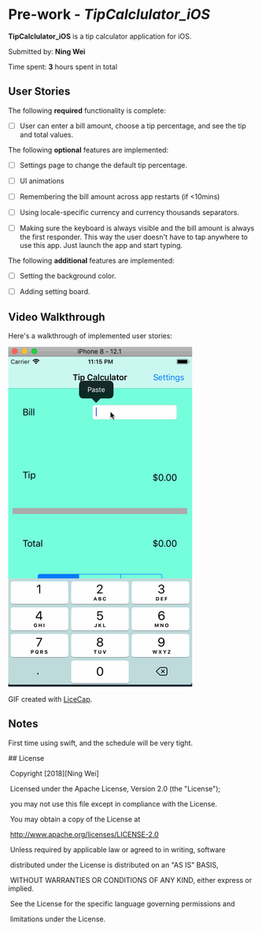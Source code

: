 # Pre-work - *TipCalclulator_iOS*

 

**TipCalclulator_iOS** is a tip calculator application for iOS.

 

Submitted by: **Ning Wei**

 

Time spent: **3** hours spent in total

 

## User Stories

 

The following **required** functionality is complete:

 

* [ ] User can enter a bill amount, choose a tip percentage, and see the tip and total values.

 

The following **optional** features are implemented:

* [ ] Settings page to change the default tip percentage.

* [ ] UI animations

* [ ] Remembering the bill amount across app restarts (if <10mins)

* [ ] Using locale-specific currency and currency thousands separators.

* [ ] Making sure the keyboard is always visible and the bill amount is always the first responder. This way the user doesn't have to tap anywhere to use this app. Just launch the app and start typing.

 

The following **additional** features are implemented:

 

- [ ] Setting the background color.
- [ ] Adding setting board.

 

## Video Walkthrough 

 

Here's a walkthrough of implemented user stories:

 ![](Tipcalculator_iOS.gif)

GIF created with [LiceCap](http://www.cockos.com/licecap/).

 

## Notes

 

First time using swift, and the schedule will be very tight.

 

\## License

 

​    Copyright [2018][Ning Wei]

 

​    Licensed under the Apache License, Version 2.0 (the "License");

​    you may not use this file except in compliance with the License.

​    You may obtain a copy of the License at

 

​        http://www.apache.org/licenses/LICENSE-2.0

 

​    Unless required by applicable law or agreed to in writing, software

​    distributed under the License is distributed on an "AS IS" BASIS,

​    WITHOUT WARRANTIES OR CONDITIONS OF ANY KIND, either express or implied.

​    See the License for the specific language governing permissions and

​    limitations under the License.

 